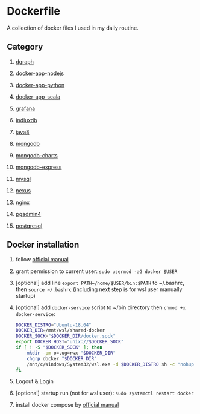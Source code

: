 # Dockerfile

A collection of docker files I used in my daily routine.

## Category

1. [dgraph](dgraph/README.md)

1. [docker-app-nodejs](docker-app-nodejs/README.md)

1. [docker-app-python](docker-app-python/README.md)

1. [docker-app-scala](docker-app-scala/README.md)

1. [grafana](grafana/README.md)

1. [indluxdb](influxdb/README.md)

1. [java8](java8/)

1. [mongodb](mongodb/README.md)

1. [mongodb-charts](mongodb-charts/README.md)

1. [mongodb-express](mongodb-express/README.md)

1. [mysql](mysql/)

1. [nexus](nexus/README.md)

1. [nginx](nginx/README.md)

1. [pgadmin4](pgadmin4/README.md)

1. [postgresql](postgresql/README.md)

## Docker installation

1. follow [official manual](https://docs.docker.com/engine/install/ubuntu)

1. grant permission to current user:
   `sudo usermod -aG docker $USER`

1. [optional] add line `export PATH=/home/$USER/bin:$PATH` to ~/.bashrc, then `source ~/.bashrc` (including next step is for wsl user manually startup)

1. [optional] add `docker-service` script to ~/bin directory then `chmod +x docker-service`:

   ```sh docker-service
   DOCKER_DISTRO="Ubuntu-18.04"
   DOCKER_DIR=/mnt/wsl/shared-docker
   DOCKER_SOCK="$DOCKER_DIR/docker.sock"
   export DOCKER_HOST="unix://$DOCKER_SOCK"
   if [ ! -S "$DOCKER_SOCK" ]; then
       mkdir -pm o=,ug=rwx "$DOCKER_DIR"
       chgrp docker "$DOCKER_DIR"
       /mnt/c/Windows/System32/wsl.exe -d $DOCKER_DISTRO sh -c "nohup sudo -b dockerd < /dev/null > $DOCKER_DIR/dockerd.log 2>&1"
   fi
   ```

1. Logout & Login

1. [optional] startup run (not for wsl user): `sudo systemctl restart docker`

1. install docker compose by [official manual](https://docs.docker.com/compose/install/)
